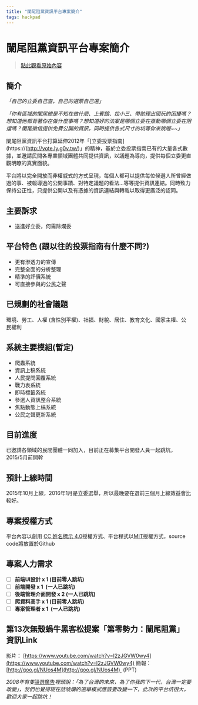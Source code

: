 ```yaml
---
title: "闌尾阻黨資訊平台專案簡介"
tags: hackpad
---
```


# 闌尾阻黨資訊平台專案簡介

> [點此觀看原始內容](https://g0v.hackpad.tw/dYfusHaYnvG)


## 簡介

_「自己的立委自己查，自己的選票自己選」_

_「你有區域的闌尾總是不知在做什麼、上賓館、找小三、帶助理出國玩的困擾嗎？想知道他都背著你在做什麼事嗎？想知道好的法案是哪個立委在推動哪個立委在阻擋嗎？闌尾徵信提供免費公開的資訊，同時提供各式尺寸的坑等你來跳喔~~」_

闌尾阻黨資訊平台打算延伸2012年「[立委投票指南](https://(http://vote.ly.g0v.tw/)」的精神，基於立委投票指南已有的大量各式數據，並邀請民間各專業領域團體共同提供資訊，以議題為導向，提供每個立委更直觀明瞭的真實面貌。

平台將以完全開放而非權威式的方式呈現，每個人都可以提供每位候選人所曾經做過的事、被報導過的公開事蹟、對特定議題的看法...等等提供資訊連結。同時致力保持公正性，只提供公開以及有憑據的資訊連結與轉載以取得更廣泛的認同。

## 主要訴求

- 送進好立委，何需除爛委

## 平台特色 (跟以往的投票指南有什麼不同?)

- 更有滲透力的宣傳
- 完整全面的分析整理
- 精準的評價系統
- 可直接參與的公民之聲

## 已規劃的社會議題

環境、勞工、人權 (含性別平權)、社福、財稅、居住、教育文化、國家主權、公民權利

## 系統主要模組(暫定)

- 爬蟲系統
- 資訊上稿系統
- 人民提問回覆系統
- 戰力表系統
- 即時標籤系統
- 參選人資訊整合系統
- 焦點動態上稿系統
- 公民之聲更新系統

## 目前進度

已邀請各領域的民間團體一同加入，目前正在募集平台開發人員一起跳坑，2015/5月前開幹

## 預計上線時間

2015年10月上線，2016年1月是立委選舉，所以最晚要在選前三個月上線效益會比較好。

## 專案授權方式

平台內容以創用 [CC 姓名標示 4.0](http://creativecommons.org/licenses/by/4.0/deed.zh_TW)授權方式、平台程式以[MIT](http://opensource.org/licenses/MIT)授權方式，source code將放置於Github

## 專案人力需求

- [ ] **前端UI設計 x 1 (目前零人跳坑)**
- [ ] **前端開發 x 1  (一人已跳坑)**
- [ ] **後端管理介面開發 x 2 (一人已跳坑)**
- [ ] **爬資料高手 x 1 (目前零人跳坑)**
- [ ] **專案管理者 x 1  (一人已跳坑)**

## 第13次無殼蝸牛黑客松提案「第零勢力：闌尾阻黨」資訊Link

影片： [https://www.youtube.com/watch?v=I2zJGVW0wy4](https://www.youtube.com/watch?v=I2zJGVW0wy4)
簡報：[http://goo.gl/NUos4M](http://goo.gl/NUos4M)  (PPT)

_2008年有隻_[競選廣告](https://www.youtube.com/watch?v=zXaRjEjFAHs)_裡頭說：「為了台灣的未來，為了你我的下一代，台灣一定要改變」，我們也覺得現在話唬爛的選舉模式應該要改變一下，此次的平台坑很大，歡迎大家一起跳坑！_


